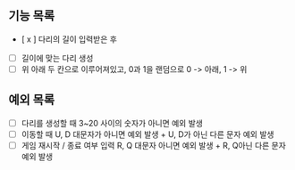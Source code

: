 ## 기능 목록
- [ x ] 다리의 길이 입력받은 후 
- [ ] 길이에 맞는 다리 생성 
- [ ] 위 아래 두 칸으로 이루어져있고, 0과 1을 랜덤으로 0 -> 아래, 1 -> 위

## 예외 목록
- [ ] 다리를 생성할 때 3~20 사이의 숫자가 아니면 예외 발생
- [ ] 이동할 때 U, D 대문자가 아니면 예외 발생 + U, D가 아닌 다른 문자 예외 발생
- [ ] 게임 재시작 / 종료 여부 입력 R, Q 대문자 아니면 예외 발생 + R, Q아닌 다른 문자 예외 발생